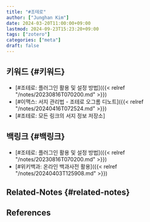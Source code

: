 ```yaml
---
title: "#조테로"
author: ["Junghan Kim"]
date: 2024-03-20T11:00:00+09:00
lastmod: 2024-09-23T15:23:20+09:00
tags: ["zotero"]
categories: ["meta"]
draft: false
---
```


## 키워드 {#키워드}

-   [#조테로: 플러그인 활용 및 설정 방법]({{< relref "/notes/20230816T070200.md" >}})
-   [#이맥스: 서지 관리법 - 조테로 오그롬 디노트]({{< relref "/notes/20240416T072524.md" >}})
-   [#조테로: 모든 링크의 서지 정보 저장소]


## 백링크 {#백링크}

-   [#조테로: 플러그인 활용 및 설정 방법]({{< relref "/notes/20230816T070200.md" >}})
-   [#위키백과: 온라인 백과사전 활용]({{< relref "/notes/20240403T125908.md" >}})


## Related-Notes {#related-notes}

## References

<style>.csl-entry{text-indent: -1.5em; margin-left: 1.5em;}</style><div class="csl-bib-body">
</div>
